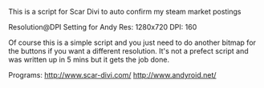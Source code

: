 This is a script for Scar Divi to auto confirm my steam market postings

Resolution@DPI Setting for Andy
Res: 1280x720
DPI: 160

Of course this is a simple script and you just need to do another bitmap for the buttons if you want a different resolution. It's not a prefect script and was written up in 5 mins but it gets the job done. 

Programs:
http://www.scar-divi.com/
http://www.andyroid.net/
